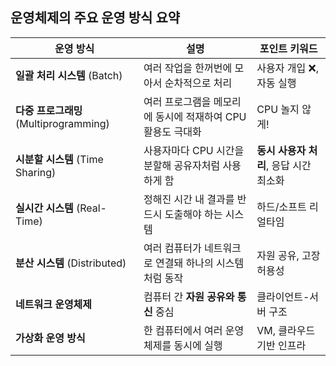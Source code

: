 ## 운영체제의 주요 운영 방식 요약

| 운영 방식                           | 설명                                 | 포인트 키워드                  |
| ------------------------------- | ---------------------------------- | ------------------------ |
| **일괄 처리 시스템** (Batch)           | 여러 작업을 한꺼번에 모아서 순차적으로 처리           | 사용자 개입 ❌, 자동 실행          |
| **다중 프로그래밍** (Multiprogramming) | 여러 프로그램을 메모리에 동시에 적재하여 CPU 활용도 극대화 | CPU 놀지 않게!               |
| **시분할 시스템** (Time Sharing)      | 사용자마다 CPU 시간을 분할해 공유자처럼 사용하게 함     | **동시 사용자 처리**, 응답 시간 최소화 |
| **실시간 시스템** (Real-Time)         | 정해진 시간 내 결과를 반드시 도출해야 하는 시스템       | 하드/소프트 리얼타임              |
| **분산 시스템** (Distributed)        | 여러 컴퓨터가 네트워크로 연결돼 하나의 시스템처럼 동작     | 자원 공유, 고장 허용성            |
| **네트워크 운영체제**                   | 컴퓨터 간 **자원 공유와 통신** 중심             | 클라이언트-서버 구조              |
| **가상화 운영 방식**                   | 한 컴퓨터에서 여러 운영체제를 동시에 실행            | VM, 클라우드 기반 인프라          |